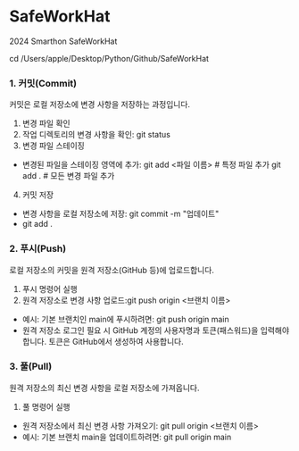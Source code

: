 # SafeWorkHat
2024 Smarthon SafeWorkHat

cd /Users/apple/Desktop/Python/Github/SafeWorkHat

### 1. 커밋(Commit)
커밋은 로컬 저장소에 변경 사항을 저장하는 과정입니다.
1. 변경 파일 확인
2. 작업 디렉토리의 변경 사항을 확인: git status
3. 변경 파일 스테이징
- 변경된 파일을 스테이징 영역에 추가:
git add <파일 이름>      # 특정 파일 추가
git add .                # 모든 변경 파일 추가
4. 커밋 저장
- 변경 사항을 로컬 저장소에 저장: git commit -m "업데이트"
- git add . 

### 2. 푸시(Push)
로컬 저장소의 커밋을 원격 저장소(GitHub 등)에 업로드합니다.

1. 푸시 명령어 실행
2. 원격 저장소로 변경 사항 업로드:git push origin <브랜치 이름>
- 예시: 기본 브랜치인 main에 푸시하려면: git push origin main
- 원격 저장소 로그인 필요 시 GitHub 계정의 사용자명과 토큰(패스워드)을 입력해야 합니다. 토큰은 GitHub에서 생성하여 사용합니다.

### 3. 풀(Pull)
원격 저장소의 최신 변경 사항을 로컬 저장소에 가져옵니다.
1. 풀 명령어 실행
- 원격 저장소에서 최신 변경 사항 가져오기: git pull origin <브랜치 이름>
- 예시: 기본 브랜치 main을 업데이트하려면: git pull origin main
